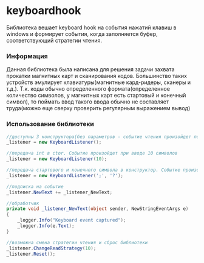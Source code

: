 # keyboardhook
Библиотека вешает keyboard hook на события нажатий клавиш в windows и формирует события, когда заполняется буфер, соответствующий стратегии чтения.
### Информация

Данная библиотека была написана для решения задачи захвата прокатки магнитных карт и сканирования кодов. 
Большинство таких устройств эмулирует клавиатуры(магнитные кард-ридеры, сканеры и т.д.). 
Т.к. коды обычно определенного формата(определенное количество символов, у магнитных карт есть стартовый и конечный символ), то поймать ввод такого ввода обычно не составляет труда(можно еще сверху проверить регулярным выражением вывод)
### Использование библиотеки

``` csharp
//доступны 3 конструктора(без параметров - событие чтения произойдет по нажатию enter)
_listener = new KeyboardListener();

//передача int в ctor. Событие произойдет при вводе 10 символов
_listener = new KeyboardListener(10);

//передача стартового и конечного символа в конструктор. Событие произойдет при вводе строки с подходящими символами.
_listener = new KeyboardListener(';', '?');

//подписка на событие
_listener.NewText += _listener_NewText;

//обработчик
private void _listener_NewText(object sender, NewStringEventArgs e)
{
    _logger.Info("Keyboard event captured");
    _logger.Info(e.Text);
}

//возможна смена стратегии чтения и сброс библиотеки
_listener.ChangeReadStrategy(10);
_listener.Reset();

```
